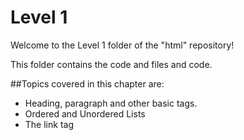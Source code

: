# Level 1

Welcome to the Level 1 folder of the "html" repository!

This folder contains the code and files and code.

##Topics covered in this chapter are:

  - Heading, paragraph and other basic tags.
  - Ordered and Unordered Lists
  - The link tag <a> </a>
